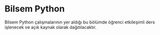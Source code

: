 # Bilsem Python

Bilsem Python çalışmalarının yer aldığı bu bölümde öğrenci etkileşimli ders işlenecek ve açık kaynak olarak dağıtılacaktır.
